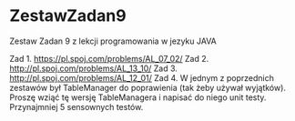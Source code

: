 # ZestawZadan9
Zestaw Zadan 9 z lekcji programowania w jezyku JAVA

Zad 1. https://pl.spoj.com/problems/AL_07_02/
Zad 2. http://pl.spoj.com/problems/AL_13_10/
Zad 3. http://pl.spoj.com/problems/AL_12_01/
Zad 4. W jednym z poprzednich zestawów był TableManager do poprawienia  (tak żeby używał wyjątków). Proszę wziąć tę wersję TableManagera i napisać do niego unit testy. Przynajmniej 5 sensownych testów. 
